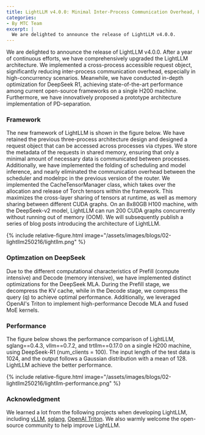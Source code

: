 ```yaml
---
title: LightLLM v4.0.0: Minimal Inter-Process Communication Overhead, Fastest DeepSeek-R1 Serving Performance on Single H200, and Prototype Support for PD seperation 
categories:
- By MTC Team
excerpt: |
  We are delighted to announce the release of LightLLM v4.0.0.
---
```


We are delighted to announce the release of LightLLM v4.0.0. After a year of continuous efforts, we have comprehensively upgraded the LightLLM architecture. We implemented a cross-process accessible request object, significantly reducing inter-process communication overhead, especially in high-concurrency scenarios. Meanwhile, we have conducted in-depth optimization for DeepSeek R1, achieving state-of-the-art performance among current open-source frameworks on a single H200 machine. Furthermore, we have innovatively proposed a prototype architecture implementation of PD-separation.

### Framework

The new framework of LightLLM is shown in the figure below. We have retained the previous three-process architecture design and designed a request object that can be accessed across processes via ctypes. We store the metadata of the requests in shared memory, ensuring that only a minimal amount of necessary data is communicated between processes. Additionally, we have implemented the folding of scheduling and model inference, and nearly eliminated the communication overhead between the scheduler and modelrpc in the previous version of the router. We implemented the CacheTensorManager class, which takes over the allocation and release of Torch tensors within the framework. This maximizes the cross-layer sharing of tensors at runtime, as well as memory sharing between different CUDA graphs. On an 8x80GB H100 machine, with the DeepSeek-v2 model, LightLLM can run 200 CUDA graphs concurrently without running out of memory (OOM). We will subsequently publish a series of blog posts introducing the architecture of LightLLM.

{% include relative-figure.html image="/assets/images/blogs/02-lightllm250216/lightllm.png" %}


### Optimzation on DeepSeek
Due to the different computational characteristics of Prefill (compute intensive) and Decode (memory intensive), we have implemented distinct optimizations for the DeepSeek MLA. During the Prefill stage, we decompress the KV cache, while in the Decode stage, we compress the query (q) to achieve optimal performance. Additionally, we leveraged OpenAI's Triton to implement high-performance Decode MLA and fused MoE kernels.



### Performance
The figure below shows the performance comparison of LightLLM, sglang==0.4.3, vllm==0.7.2, and trtllm==0.17.0 on a single H200 machine, using DeepSeek-R1 (num_clients = 100). The input length of the test data is 1024, and the output follows a Gaussian distribution with a mean of 128.  LightLLM achieve the better performance.

{% include relative-figure.html image="/assets/images/blogs/02-lightllm250216/lightllm-performance.png" %}

### Acknowledgment
We learned a lot from the following projects when developing LightLLM, including [vLLM](https://github.com/vllm-project/vllm), [sglang](https://github.com/sgl-project/sglang), [OpenAI Triton](https://github.com/openai/triton). We also warmly welcome the open-source community to help improve LightLLM.